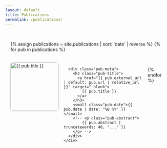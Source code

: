 ```yaml
---
layout: default
title: Publications
permalink: /publications/
---
```


<div class="pub-archive">
  {% assign publications = site.publications | sort: 'date' | reverse %}
  {% for pub in publications %}
    <div class="pub-entry">
      <div class="pub-img">
        <a href="{{ pub.external_url | default: pub.url | relative_url }}" target="_blank">
          <img src="{{ '/assets/' | append: pub.image }}" alt="{{ pub.title }}">
        </a>
      </div>

      <div class="pub-meta">
        <h3 class="pub-title">
          <a href="{{ pub.external_url | default: pub.url | relative_url }}" target="_blank">
            {{ pub.title }}
          </a>
        </h3>
        <small class="pub-date">{{ pub.date | date: "%B %Y" }}</small>
        <!-- <p class="pub-abstract">
            {{ pub.abstract | truncatewords: 40, "..." }}
        </p> -->
      </div>
    </div>
  {% endfor %}
</div>

<style>
.pub-archive {
  display: flex;
  flex-direction: column;
  gap: 2rem;
  max-width: 800px;
  margin: 0 auto;
  padding: 2rem 1rem;
}
.pub-entry {
  display: flex;
  gap: 1rem;
  align-items: flex-start;
}
.pub-img img {
  width: 150px;
  height: auto;
  border-radius: 8px;
  box-shadow: 0 2px 6px rgba(0,0,0,0.15);
}
.pub-meta {
  flex: 1;
}
.pub-title {
  margin: 0;
  font-size: 1.25rem;
}
.pub-title a {
  text-decoration: none;
  color: #f0f0f0;
}
.pub-title a:hover {
  text-decoration: underline;
}
.pub-abstract {
  margin-top: 0.5rem;
  color: #cccccc;
}
</style>